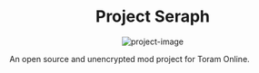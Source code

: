 <h1 align="center" id="title">Project Seraph</h1>

<p align="center"><img src="https://socialify.git.ci/PrivateSelensky/Project-Seraph---Toram-Mod/image?description=1&amp;font=Source%20Code%20Pro&amp;language=1&amp;name=1&amp;owner=1&amp;pattern=Overlapping%20Hexagons&amp;theme=Dark" alt="project-image"></p>

<p id="description">An open source and unencrypted mod project for Toram Online.</p>